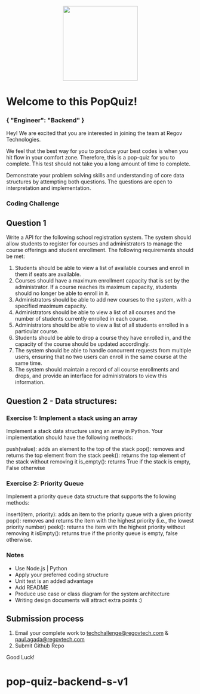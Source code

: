 <p align="center"> 
    <img src="https://regov-store.s3.ap-southeast-1.amazonaws.com/REGOV+Logo_CMYK.png" width="200" >
</p>

# Welcome to this PopQuiz!
### { "Engineer": "Backend" }

Hey! We are excited that you are interested in joining the team at Regov Technologies.

We feel that the best way for you to produce your best codes is when you hit flow in your comfort zone. Therefore, this is a pop-quiz for you to complete. This test should not take you a long amount of time to complete.

Demonstrate your problem solving skills and understanding of core data structures by attempting both questions. The questions are open to interpretation and implementation.

### Coding Challenge

## Question 1

Write a API for the following school registration system. The system should allow students to register for courses and administrators to manage the course offerings and student enrollment. The following requirements should be met:

1. Students should be able to view a list of available courses and enroll in them if seats are available.
2. Courses should have a maximum enrollment capacity that is set by the administrator. If a course reaches its maximum capacity, students should no longer be able to enroll in it.
3. Administrators should be able to add new courses to the system, with a specified maximum capacity.
4. Administrators should be able to view a list of all courses and the number of students currently enrolled in each course.
5. Administrators should be able to view a list of all students enrolled in a particular course.
6. Students should be able to drop a course they have enrolled in, and the capacity of the course should be updated accordingly.
7. The system should be able to handle concurrent requests from multiple users, ensuring that no two users can enroll in the same course at the same time.
8. The system should maintain a record of all course enrollments and drops, and provide an interface for administrators to view this information.


## Question 2 - Data structures:

### Exercise 1: Implement a stack using an array

Implement a stack data structure using an array in Python. Your implementation should have the following methods:

push(value): adds an element to the top of the stack
pop(): removes and returns the top element from the stack
peek(): returns the top element of the stack without removing it
is_empty(): returns True if the stack is empty, False otherwise


### Exercise 2: Priority Queue

Implement a priority queue data structure that supports the following methods:

insert(item, priority): adds an item to the priority queue with a given priority
pop(): removes and returns the item with the highest priority (i.e., the lowest priority number)
peek(): returns the item with the highest priority without removing it
isEmpty(): returns true if the priority queue is empty, false otherwise.

### Notes

- Use Node.js | Python
- Apply your preferred coding structure
- Unit test is an added advantage
- Add README
- Produce use case or class diagram for the system architecture 
- Writing design documents will attract extra points :)


## Submission process

1. Email your complete work to techchallenge@regovtech.com & paul.agada@regovtech.com
2. Submit Github Repo

Good Luck!

# pop-quiz-backend-s-v1
